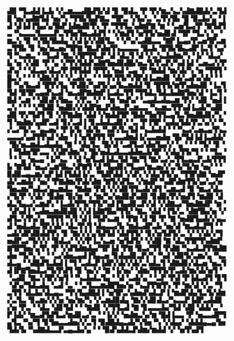 ▟▉▝▜▃▟▟▐▃▙▝▞▃▆▃▃▟█▟▜▞▟▝▊▝▉▟▃▝▛▝▛▞▆▃▚▃▚▟▇▟█▟▞▃▜▟█▝▅▞▄▟▇▜▟▝▅▞▚▝▜▜▙▜▄▛▇▃▝▜▛▃▝▞▙▞▃▝▃▜▚▜▙▝█▝▉▃▙▞▄▝▐▟▝▟▐▟▐▜▄▞▄▜▙▛▐▟▆▟▉▜▚▝▛▝▜▜▜▃▚▟▆▛▇▝▆▝▝▃▅▜▃▞▛▝▇▜▟▜▃▝▚▃▃▃▜▃▃▃▛▃▜▜▅▜▅▃▟▟▜▝▝▞▆▟▜▝▅▜▜▞▅▟▊▟▝▜▛▝▜▃▚▝▄▝▆▃▚▝▉▝▚▜▙▜▙▟▄▝▞▟▐▞▞▟▉▜▃▝▝▞▚▞▃▟█▃▃▝▇▛▐▃▄▞▛▃▅▜▛▃▆▃▜▜▙▝▊▝▅▞▅▃▅▞▜▛▇▝▇▃▛▟▅▜▚▃▃▃▃▝█▃▙▝█▜▙▜▙▃▟▛▐▃▜▝▄▞▜▝▚▃▆▃▝▝▜▃▟▝▇▃▚▜▛▜▜▃▛▝▟▝▟▃▜▝▟▝▞▃▚▃▙▟▆▞▚▝▐▞▝▟▃▞▙▝▅▝▞▟▊▝▛▝▄▝▞▜▚▜▟▟▚▟▇▜▅▟▉▟█▞▅▃▜▞▛▃▛▞▚▟▐▟▝▃▅▃▞▞▛▟▚▞▝▝▟▃▄▞▟▃▞▛▐▜▜▟▟▝▛▜▚▝▅▟▝▃▄▝▛▝▇▟▟▝▆▞▟▞▚▝▅▝▜▜▜▝█▃▚▝▝▝▝▟▇▞▟▝▝▞▃▟▞▃▝▝▝▜▚▜▜▞▚▜▛▟▐▃▅▟▊▝▟▞▃▟▚▞▟▞▝▝▉▝▚▞▙▃▟▝█▜▚▜▄▝▛▟▉▞▚▟▜▞▄▞▙▃▆▟▟▝▊▝█▜▜▞▆▜▚▟▅▟▉▝▐▃▜▜▟▝▉▜▛▃▄▟▚▃▟▝▅▃▟▛▇▟▆▛▐▃▟▃▜▜▝▜▜▟▃▜▟▃▙▟▇▜▅▞▟▝▐▃▜▝█▟▝▃▆▝▝▟▊▟▚▜▅▃▝▞▛▃▝▞▝▝▆▝▅▟▚▞▝▃▄▟▃▟▄▃▆▝▛▞▝▟▊▝▅▟▐▃▚▝▝▝▝▞▜▟▉▝▅▟▉▞▞▟▟▛▇▃▛▟▅▃▛▃▆▃▃▝▚▃▆▃▜▜▚▟▐▃▟▞▚▟▉▟█▝▛▞▜▟▜▝▊▝▞▛▇▟▆▝▟▟▝▞▆▟▟▜▛▝█▟▞▜▅▜▜▃▄▜▃▜▅▟█▟▊▞▚▝▜▝▅▟▆▞▄▟▛▃▟▝▊▞▃▟▐▝▊▃▙▟▃▟▊▞▝▃▝▛▐▜▛▝▄▟▄▜▟▞▛▃▚▞▞▝▚▞▃▞▜▞▃▝▄▃▅▞▝▛▐▞▙▝▟▞▙▝▚▟▚▜▃▜▟▝▚▃▙▟▟▝▝▝▚▃▞▃▅▃▄▜▚▃▃▃▃▞▄▟▜▜▚▟▝▟▅▝▐▝▅▜▟▜▜▝▛▃▃▟▆▟▐▞▃▃▅▟▅▝█▞▜▟▐▟▐▃▟▟▞▝█▞▅▃▆▟▃▟▄▟▄▝▇▝▝▟▄▜▃▝█▞▟▝▃▟▜▃▞▟▅▜▄▞▞▝▄▝▝▝▝▜▞▝▊▝▐▝▜▟▅▜▛▃▃▝▞▟▛▟▆▞▚▝█▞▅▟▃▟▃▃▟▟▅▃▙▜▛▝▞▟▄▜▜▞▜▝▝▝▜▃▝▝▝▝▄▝▅▃▄▝▐▞▚▃▝▝▟▝▅▜▃▟▐▟▃▜▟▝▇▞▜▝▇▞▃▞▃▜▜▃▄▃▛▃▙▜▜▜▙▝▇▜▟▝▅▃▞▃▆▜▙▃▚▛▇▜▝▟▝▜▄▟▊▞▜▃▄▞▆▃▅▞▞▃▜▞▜▞▆▝▅▞▝▝▉▟▉▃▄▃▆▞▄▛▐▟▐▜▟▟▐▞▃▝▜▟▛▟▟▝▞▟▚▝▞▟▄▜▜▞▄▝▜▜▛▟▇▝▅▟▛▟▞▃▆▟▞▝▅▞▝▛▇▟▆▞▛▟▞▟▆▝▇▜▞▟▜▃▝▞▆▟▛▝▚▟▛▟▆▜▜▞▄▞▃▞▅▜▅▃▆▞▚▟▃▞▄▃▆▟▃▝▇▟▅▝▛▟▝▞▞▟▊▜▜▃▟▞▟▜▝▃▆▃▟▝▉▝▆▃▞▟▃▞▜▞▛▝▞▟▞▝▉▟▆▝▉▞▆▝▚▝▆▞▚▞▅▟▉▟▚▟▉▝▊▟▉▞▛▞▅▟▜▝▆▟▉▝▟▟▃▜▄▃▞▃▆▟▚▝▐▃▟▞▛▜▞▜▜▞▚▟▐▜▄▟▊▃▛▞▟▝▞▟▇▃▞▜▅▟▇▟▛▝▆▝▝▟▚▟▐▝▃▟▅▃▆▟▉▟█▝▞▟▐▟▇▜▙▞▜▜▞▝▇▃▝▟▟▝▐▜▞▃▝▟▇▜▙▞▅▝▞▟▜▃▚▜▚▞▄▝▜▜▜▝▚▜▝▟▐▝▜▟▚▃▆▝▝▛▇▝▟▝▉▝▛▝▇▝▅▟█▜▄▟▞▞▄▃▟▝▅▟▃▟▃▜▛▞▟▞▝▟▃▜▚▜▝▟▄▃▃▞▙▝▆▟▃▟▛▃▙▝▅▞▟▝▆▃▟▃▛▜▝▝▃▟▞▟▛▟▉▟▟▜▚▝▊▝▇▞▞▞▄▜▟▜▟▝▟▟▜▜▞▝▊▞▅▜▟▜▞▃▝▞▝▞▟▞▞▜▅▟▛▃▞▜▞▞▞▝▉▟▃▞▝▞▞▛▐▃▚▃▅▝▅▜▟▜▞▝▞▟█▝▇▝▟▃▜▜▛▜▚▟▆▛▇▜▛▜▅▞▄▜▚▝▛▝▞▟▜▟▆▟▄▞▜▛▐▟▝▛▇▝▉▃▞▜▜▝▛▟▇▝▚▃▟▃▛▛▇▟▇▟▅▝▜▞▚▝▃▝▝▃▞▟▅▃▄▟▐▜▄▃▅▝▊▟▄▟▊▃▛▞▚▝▚▟▝▟▉▜▞▃▆▞▄▝▚▃▟▃▄▝▝▟█▟▜▃▙▟▐▝▜▝▃▟▃▛▐▟▛▞▟▞▞▟▞▃▚▟▃▜▝▟▇▟▊▞▟▃▅▝▅▃▜▟▐▛▇▜▅▟▃▞▜▞▛▟▜▝▉▝▅▞▞▝▇▝▐▞▅▞▝▟▆▞▜▜▜▞▛▃▟▞▆▞▟▞▅▜▝▝▃▟▊▝▇▃▚▜▛▞▅▜▝▝▚▃▙▟▃▜▄▝▝▟▝▃▟▞▄▝▝▃▛▝▛▟▝▛▐▟▃▟▜▝▊▜▝▟▚▞▜▟▃▟▄▝▃▟▝▃▝▝▃▜▃▃▆▟█▜▅▞▅▝▚▃▛▛▇▜▚▝▛▝▆▞▟▝▞▃▝▜▃▜▜▝▟▃▙▞▟▃▄▃▝▜▚▜▄▟█▟▐▝▅▜▛▃▚▟▅▟▚▟▃▛▐▝▆▟▛▟▄▜▃▜▞▟▆▞▃▜▃▝▊▃▆▞▞▞▅▝▅▞▆▞▚▝▞▃▆▟▉▟▄▝▇▞▞▟▊▟▃▞▚▃▃▛▐▟▛▃▟▟▉▞▅▝▛▃▝▝▟▃▝▟▊▜▟▝▝▝▇▟▊▝▞▜▜▃▟▝▇▝▊▃▃▃▙▞▜▟▝▟█▝▟▟▞▃▝▛▐▟▞▝▆▃▟▜▟▜▃▞▆▟▊▃▞▃▝▝▐▞▞▝▅▟▆▃▚▞▆▝█▟▐▃▃▝▛▝▅▃▃▟▛▜▄▜▃▝▚▞▜▝▊▜▅▃▃▟▅▞▞▃▜▝▉▟█▟▄▃▟▞▚▜▅▝▚▝▞▟▄▞▝▟▟▟▄▃▄▜▅▜▟▞▙▝▚▟▇▟▃▃▛▃▄▃▙▞▄▝▝▝▉▟▚▟▟▃▛▟▆▞▆▟▟▝▞▝▅▜▚▟▜
